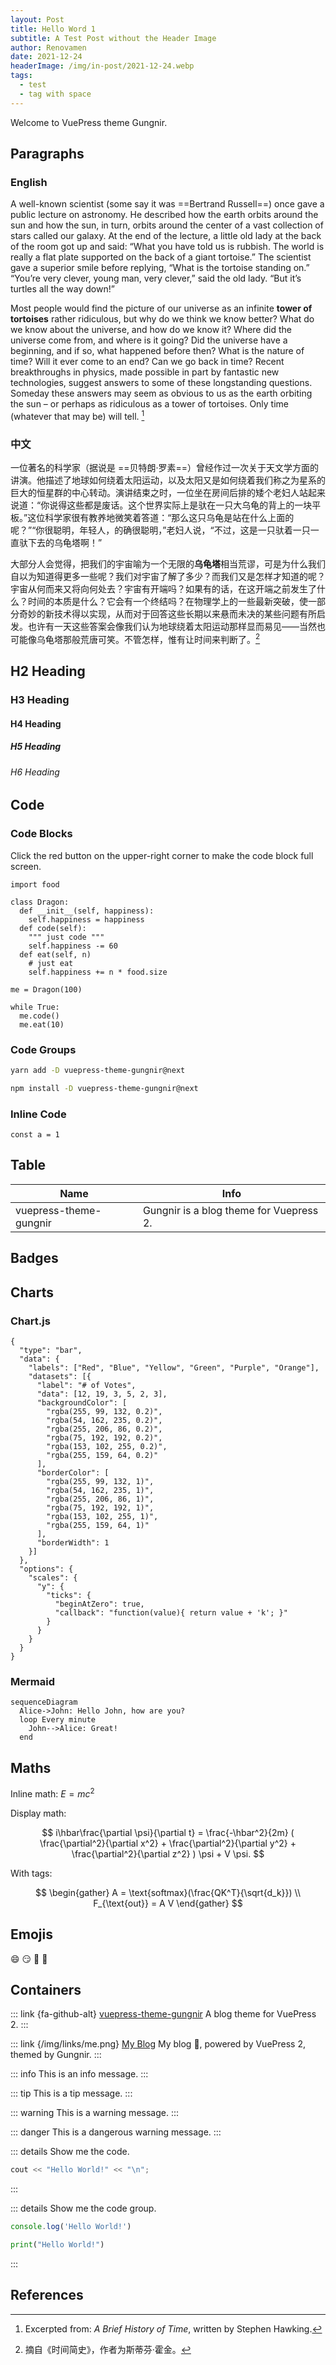 ```yaml
---
layout: Post
title: Hello Word 1
subtitle: A Test Post without the Header Image
author: Renovamen
date: 2021-12-24
headerImage: /img/in-post/2021-12-24.webp
tags:
  - test
  - tag with space
---
```


Welcome to VuePress theme Gungnir.

<!-- more -->

## Paragraphs

### English

A well-known scientist (some say it was ==Bertrand Russell==) once gave a public lecture on astronomy. He described how the earth orbits around the sun and how the sun, in turn, orbits around the center of a vast collection of stars called our galaxy. At the end of the lecture, a little old lady at the back of the room got up and said: “What you have told us is rubbish. The world is really a flat plate supported on the back of a giant tortoise.” The scientist gave a superior smile before replying, “What is the tortoise standing on.” “You’re very clever, young man, very clever,” said the old lady. “But it’s turtles all the way down!”

Most people would find the picture of our universe as an infinite **tower of tortoises** rather ridiculous, but why do we think we know better? What do we know about the universe, and how do we know it? Where did the universe come from, and where is it going? Did the universe have a beginning, and if so, what happened before then? What is the nature of time? Will it ever come to an end? Can we go back in time? Recent breakthroughs in physics, made possible in part by fantastic new technologies, suggest answers to some of these longstanding questions. Someday these answers may seem as obvious to us as the earth orbiting the sun – or perhaps as ridiculous as a tower of tortoises. Only time (whatever that may be) will tell. [^1]

### 中文

一位著名的科学家（据说是 ==贝特朗·罗素==）曾经作过一次关于天文学方面的讲演。他描述了地球如何绕着太阳运动，以及太阳又是如何绕着我们称之为星系的巨大的恒星群的中心转动。演讲结束之时，一位坐在房间后排的矮个老妇人站起来说道：“你说得这些都是废话。这个世界实际上是驮在一只大乌龟的背上的一块平板。”这位科学家很有教养地微笑着答道：“那么这只乌龟是站在什么上面的呢？”“你很聪明，年轻人，的确很聪明，”老妇人说，“不过，这是一只驮着一只一直驮下去的乌龟塔啊！”

大部分人会觉得，把我们的宇宙喻为一个无限的**乌龟塔**相当荒谬，可是为什么我们自以为知道得更多一些呢？我们对宇宙了解了多少？而我们又是怎样才知道的呢？宇宙从何而来又将向何处去？宇宙有开端吗？如果有的话，在这开端之前发生了什么？时间的本质是什么？它会有一个终结吗？在物理学上的一些最新突破，使一部分奇妙的新技术得以实现，从而对于回答这些长期以来悬而未决的某些问题有所启发。也许有一天这些答案会像我们认为地球绕着太阳运动那样显而易见——当然也可能像乌龟塔那般荒唐可笑。不管怎样，惟有让时间来判断了。[^2]

## H2 Heading

### H3 Heading

#### H4 Heading

##### H5 Heading

###### H6 Heading

## Code

### Code Blocks

Click the red button on the upper-right corner to make the code block full screen.

```python{8}
import food

class Dragon:
  def __init__(self, happiness):
    self.happiness = happiness
  def code(self):
    """ just code """
    self.happiness -= 60
  def eat(self, n)
    # just eat
    self.happiness += n * food.size

me = Dragon(100)

while True:
  me.code()
  me.eat(10)
```

### Code Groups

<CodeGroup>
<CodeGroupItem title="YARN" active>

```bash
yarn add -D vuepress-theme-gungnir@next
```

</CodeGroupItem>

<CodeGroupItem title="NPM">

```bash
npm install -D vuepress-theme-gungnir@next
```

</CodeGroupItem>
</CodeGroup>

### Inline Code

`const a = 1`

## Table

| Name                   | Info                                    |
| ---------------------- | --------------------------------------- |
| vuepress-theme-gungnir | Gungnir is a blog theme for Vuepress 2. |

## Badges <Badge text="tip" /> <Badge text="warning" type="warning" /> <Badge text="danger" type="danger" /> <Badge text="tip middle" vertical="middle" />

## Charts

### Chart.js

```chart
{
  "type": "bar",
  "data": {
    "labels": ["Red", "Blue", "Yellow", "Green", "Purple", "Orange"],
    "datasets": [{
      "label": "# of Votes",
      "data": [12, 19, 3, 5, 2, 3],
      "backgroundColor": [
        "rgba(255, 99, 132, 0.2)",
        "rgba(54, 162, 235, 0.2)",
        "rgba(255, 206, 86, 0.2)",
        "rgba(75, 192, 192, 0.2)",
        "rgba(153, 102, 255, 0.2)",
        "rgba(255, 159, 64, 0.2)"
      ],
      "borderColor": [
        "rgba(255, 99, 132, 1)",
        "rgba(54, 162, 235, 1)",
        "rgba(255, 206, 86, 1)",
        "rgba(75, 192, 192, 1)",
        "rgba(153, 102, 255, 1)",
        "rgba(255, 159, 64, 1)"
      ],
      "borderWidth": 1
    }]
  },
  "options": {
    "scales": {
      "y": {
        "ticks": {
          "beginAtZero": true,
          "callback": "function(value){ return value + 'k'; }"
        }
      }
    }
  }
}
```

### Mermaid

```mermaidjs
sequenceDiagram
  Alice->John: Hello John, how are you?
  loop Every minute
    John-->Alice: Great!
  end
```

## Maths

Inline math: $E = mc^2$

Display math:

$$
i\hbar\frac{\partial \psi}{\partial t} = \frac{-\hbar^2}{2m} ( \frac{\partial^2}{\partial x^2} + \frac{\partial^2}{\partial y^2} + \frac{\partial^2}{\partial z^2} ) \psi + V \psi.
$$

With tags:

$$
\begin{gather}
  A = \text{softmax}(\frac{QK^T}{\sqrt{d_k}}) \\
  F_{\text{out}} = A V
\end{gather}
$$

## Emojis

:smile: :smirk: :racehorse: :wolf:

## Containers

::: link {fa-github-alt} [vuepress-theme-gungnir](https://github.com/Renovamen/vuepress-theme-gungnir)
A blog theme for VuePress 2.
:::

::: link {/img/links/me.png} [My Blog](https://blog.zxh.io)
My blog 🧐, powered by VuePress 2, themed by Gungnir.
:::

::: info
This is an info message.
:::

::: tip
This is a tip message.
:::

::: warning
This is a warning message.
:::

::: danger
This is a dangerous warning message.
:::

::: details Show me the code.

```cpp
cout << "Hello World!" << "\n";
```

:::

::: details Show me the code group.
<CodeGroup>
<CodeGroupItem title="JS" active>

```js
console.log('Hello World!')
```

</CodeGroupItem>

<CodeGroupItem title="PY">

```python
print("Hello World!")
```

</CodeGroupItem>
</CodeGroup>
:::

## References

[^1]: Excerpted from: _A Brief History of Time_, written by Stephen Hawking.
[^2]: 摘自《时间简史》，作者为斯蒂芬·霍金。
